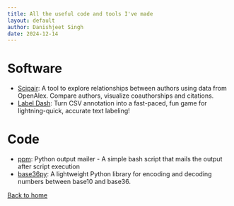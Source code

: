 ```yaml
---
title: All the useful code and tools I've made
layout: default
author: Danishjeet Singh
date: 2024-12-14
---
```


# Software
- [Scipair](https://scipair.github.io/): A tool to explore relationships between authors using data from OpenAlex. Compare authors, visualize coauthorships and citations.
- [Label Dash](https://labeldash.streamlit.app/): Turn CSV annotation into a fast-paced, fun game for lightning-quick, accurate text labeling!

# Code
- [ppm](https://github.com/DanishjeetSingh/ppm): Python output mailer - A simple bash script that mails the output after script execution
- [base36py](https://github.com/DanishjeetSingh/base36py): A lightweight Python library for encoding and decoding numbers between base10 and base36.


[Back to home](/)